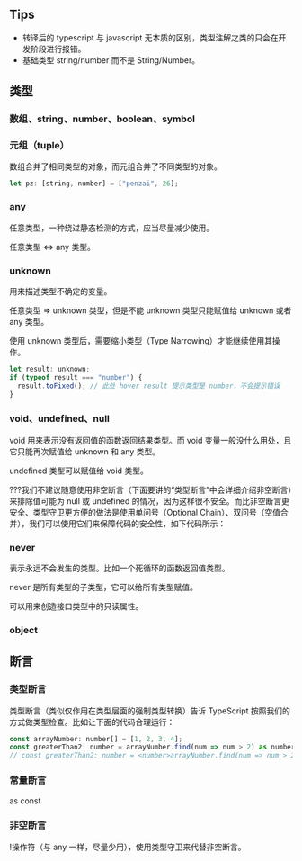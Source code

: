 ## Tips

- 转译后的 typescript 与 javascript 无本质的区别，类型注解之类的只会在开发阶段进行报错。
- 基础类型 string/number 而不是 String/Number。

## 类型

### 数组、string、number、boolean、symbol

### 元组（tuple）

数组合并了相同类型的对象，而元组合并了不同类型的对象。

```javascript
let pz: [string, number] = ["penzai", 26];
```

### any

任意类型，一种绕过静态检测的方式，应当尽量减少使用。

任意类型 <=> any 类型。

### unknown

用来描述类型不确定的变量。

任意类型 => unknown 类型，但是不能 unknown 类型只能赋值给 unknown 或者 any 类型。

使用 unknown 类型后，需要缩小类型（Type Narrowing）才能继续使用其操作。

```javascript
let result: unknown;
if (typeof result === "number") {
  result.toFixed(); // 此处 hover result 提示类型是 number，不会提示错误
}
```

### void、undefined、null

void 用来表示没有返回值的函数返回结果类型。而 void 变量一般没什么用处，且它只能再次赋值给 unknown 和 any 类型。

undefined 类型可以赋值给 void 类型。

???我们不建议随意使用非空断言（下面要讲的“类型断言”中会详细介绍非空断言）来排除值可能为 null 或 undefined 的情况，因为这样很不安全。而比非空断言更安全、类型守卫更方便的做法是使用单问号（Optional Chain）、双问号（空值合并），我们可以使用它们来保障代码的安全性，如下代码所示：

### never

表示永远不会发生的类型。比如一个死循环的函数返回值类型。

never 是所有类型的子类型，它可以给所有类型赋值。

可以用来创造接口类型中的只读属性。

### object

## 断言

### 类型断言

类型断言（类似仅作用在类型层面的强制类型转换）告诉 TypeScript 按照我们的方式做类型检查。比如让下面的代码合理运行：

```javascript
const arrayNumber: number[] = [1, 2, 3, 4];
const greaterThan2: number = arrayNumber.find(num => num > 2) as number;
// const greaterThan2: number = <number>arrayNumber.find(num => num > 2);
```

### 常量断言

as const

### 非空断言

!操作符（与 any 一样，尽量少用），使用类型守卫来代替非空断言。
